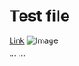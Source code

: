 # Test file 

[Link](https://www.newlink.com) 
![Image](https://animals.net/wp-content/uploads/2019/01/Water-Dragon-5.jpg)

'''
[]( )
'''